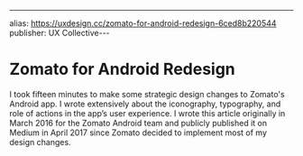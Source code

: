 ---
alias: https://uxdesign.cc/zomato-for-android-redesign-6ced8b220544
publisher: UX Collective---

# Zomato for Android Redesign

I took fifteen minutes to make some strategic design changes to Zomato's Android app. I wrote extensively about the iconography, typography, and role of actions in the app’s user experience. I wrote this article originally in March 2016 for the Zomato Android team and publicly published it on Medium in April 2017 since Zomato decided to implement most of my design changes.
